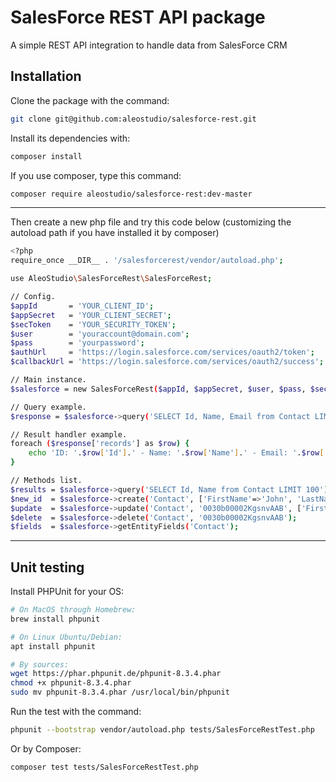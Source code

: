 # SalesForce REST API package

A simple REST API integration to handle data from SalesForce CRM 

## Installation

Clone the package with the command:
```sh
git clone git@github.com:aleostudio/salesforce-rest.git
```
Install its dependencies with:
```sh
composer install
```
If you use composer, type this command:
```sh
composer require aleostudio/salesforce-rest:dev-master
```
---
Then create a new php file and try this code below (customizing the autoload path if you have installed it by composer)
```sh
<?php
require_once __DIR__ . '/salesforcerest/vendor/autoload.php';

use AleoStudio\SalesForceRest\SalesForceRest;

// Config.
$appId       = 'YOUR_CLIENT_ID';
$appSecret   = 'YOUR_CLIENT_SECRET';
$secToken    = 'YOUR_SECURITY_TOKEN';
$user        = 'youraccount@domain.com';
$pass        = 'yourpassword';
$authUrl     = 'https://login.salesforce.com/services/oauth2/token';
$callbackUrl = 'https://login.salesforce.com/services/oauth2/success';

// Main instance.
$salesforce = new SalesForceRest($appId, $appSecret, $user, $pass, $secToken, $authUrl, $callbackUrl);

// Query example.
$response = $salesforce->query('SELECT Id, Name, Email from Contact LIMIT 100');

// Result handler example.
foreach ($response['records'] as $row) {
    echo 'ID: '.$row['Id'].' - Name: '.$row['Name'].' - Email: '.$row['Email'].'<br/>';
}

// Methods list.
$results = $salesforce->query('SELECT Id, Name from Contact LIMIT 100');
$new_id  = $salesforce->create('Contact', ['FirstName'=>'John', 'LastName'=>'Doe', 'Email'=>'john.doe@domain.com']);
$update  = $salesforce->update('Contact', '0030b00002KgsnvAAB', ['FirstName'=>'Johnnnnn', 'LastName'=>'Doeeee', 'Title'=>null]);
$delete  = $salesforce->delete('Contact', '0030b00002KgsnvAAB');
$fields  = $salesforce->getEntityFields('Contact');

```
---
## Unit testing

Install PHPUnit for your OS:
```sh
# On MacOS through Homebrew:
brew install phpunit

# On Linux Ubuntu/Debian:
apt install phpunit

# By sources:
wget https://phar.phpunit.de/phpunit-8.3.4.phar
chmod +x phpunit-8.3.4.phar
sudo mv phpunit-8.3.4.phar /usr/local/bin/phpunit  
```
Run the test with the command:
```sh
phpunit --bootstrap vendor/autoload.php tests/SalesForceRestTest.php 
```
Or by Composer:
```sh
composer test tests/SalesForceRestTest.php
```
